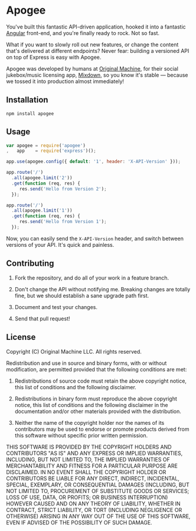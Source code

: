 # Apogee

You've built this fantastic API-driven application, hooked it into a fantastic [Angular](http://angularjs.org) front-end, and you're finally ready to rock. Not so fast.

What if you want to slowly roll out new features, or change the content that's delivered at different endpoints? Never fear: building a versioned API on top of Express is easy with Apogee.

Apogee was developed by humans at [Original Machine](http://originalmachine.com), for their social jukebox/music licensing app, [Mixdown](http://mixdown.co), so you know it's stable &mdash; because we tossed it into production almost immediately!

## Installation

```
npm install apogee
```

## Usage

```javascript
var apogee = require('apogee')
,   app    = require('express')();

app.use(apogee.config({ default: '1', header: 'X-API-Version' }));

app.route('/')
  .all(apogee.limit('2'))
  .get(function (req, res) {
     res.send('Hello from Version 2');  
  });

app.route('/')
  .all(apogee.limit('1'))
  .get(function (req, res) {
     res.send('Hello from Version 1');  
  });
```

Now, you can easily send the ```X-API-Version``` header, and switch between versions of your API. It's quick and painless.

## Contributing

1. Fork the repository, and do all of your work in a feature branch.

2. Don't change the API without notifying me. Breaking changes are totally fine, but we should establish a sane upgrade path first.

3. Document and test your changes.

4. Send that pull request!

## License

Copyright (C) Original Machine LLC.
All rights reserved.

Redistribution and use in source and binary forms, with or without modification, are permitted provided that the following conditions are met:

1. Redistributions of source code must retain the above copyright notice, this list of conditions and the following disclaimer.

2. Redistributions in binary form must reproduce the above copyright notice, this list of conditions and the following disclaimer in the documentation and/or other materials provided with the distribution.

3. Neither the name of the copyright holder nor the names of its contributors may be used to endorse or promote products derived from this software without specific prior written permission.

THIS SOFTWARE IS PROVIDED BY THE COPYRIGHT HOLDERS AND CONTRIBUTORS "AS IS" AND ANY EXPRESS OR IMPLIED WARRANTIES, INCLUDING, BUT NOT LIMITED TO, THE IMPLIED WARRANTIES OF MERCHANTABILITY AND FITNESS FOR A PARTICULAR PURPOSE ARE DISCLAIMED. IN NO EVENT SHALL THE COPYRIGHT HOLDER OR CONTRIBUTORS BE LIABLE FOR ANY DIRECT, INDIRECT, INCIDENTAL, SPECIAL, EXEMPLARY, OR CONSEQUENTIAL DAMAGES (INCLUDING, BUT NOT LIMITED TO, PROCUREMENT OF SUBSTITUTE GOODS OR SERVICES; LOSS OF USE, DATA, OR PROFITS; OR BUSINESS INTERRUPTION) HOWEVER CAUSED AND ON ANY THEORY OF LIABILITY, WHETHER IN CONTRACT, STRICT LIABILITY, OR TORT (INCLUDING NEGLIGENCE OR OTHERWISE) ARISING IN ANY WAY OUT OF THE USE OF THIS SOFTWARE, EVEN IF ADVISED OF THE POSSIBILITY OF SUCH DAMAGE.
